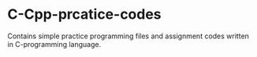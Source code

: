 # C-Cpp-prcatice-codes
Contains simple practice programming files and assignment codes written in C-programming language.
